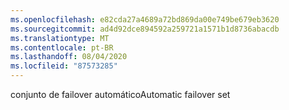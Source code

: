 ```yaml
---
ms.openlocfilehash: e82cda27a4689a72bd869da00e749be679eb3620
ms.sourcegitcommit: ad4d92dce894592a259721a1571b1d8736abacdb
ms.translationtype: MT
ms.contentlocale: pt-BR
ms.lasthandoff: 08/04/2020
ms.locfileid: "87573285"
---
```

<span data-ttu-id="acbf4-101">conjunto de failover automático</span><span class="sxs-lookup"><span data-stu-id="acbf4-101">Automatic failover set</span></span>

